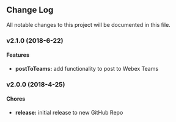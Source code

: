 ## Change Log
All notable changes to this project will be documented in this file.

### v2.1.0 (2018-6-22)

#### Features

* **postToTeams:** add functionality to post to Webex Teams

### v2.0.0 (2018-4-25)

#### Chores

* **release:** initial release to new GitHub Repo
